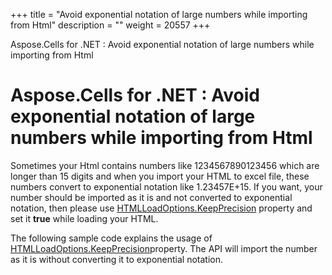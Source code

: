 +++
title = "Avoid exponential notation of large numbers while importing from Html" 
description = "" 
weight = 20557 
+++

Aspose.Cells for .NET : Avoid exponential notation of large numbers while importing from Html  

# Aspose.Cells for .NET : Avoid exponential notation of large numbers while importing from Html


Sometimes your Html contains numbers like 1234567890123456 which are longer than 15 digits and when you import your HTML to excel file, these numbers convert to exponential notation like 1.23457E+15. If you want, your number should be imported as it is and not converted to exponential notation, then please use [HTMLLoadOptions.KeepPrecision](https://apireference.aspose.com/net/cells/aspose.cells/abstracttextloadoptions/properties/keepprecision) property and set it **true** while loading your HTML.

The following sample code explains the usage of [HTMLLoadOptions.KeepPrecision](https://apireference.aspose.com/net/cells/aspose.cells/abstracttextloadoptions/properties/keepprecision)property. The API will import the number as it is without converting it to exponential notation.

